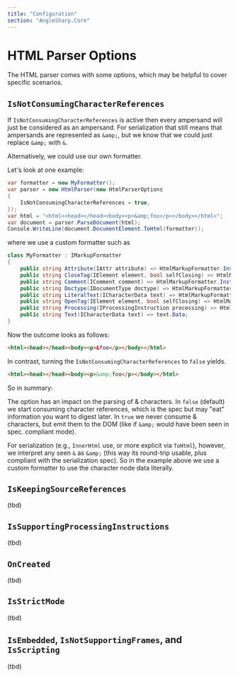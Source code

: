 ```yaml
---
title: "Configuration"
section: "AngleSharp.Core"
---
```

# HTML Parser Options

The HTML parser comes with some options, which may be helpful to cover specific scenarios.

## `IsNotConsumingCharacterReferences`

If `IsNotConsumingCharacterReferences` is active then every ampersand will just be considered as an ampersand. For serialization that still means that ampersands are represented as `&amp;`, but we know that we could just replace `&amp;` with `&`.

Alternatively, we could use our own formatter.

Let's look at one example:

```cs
var formatter = new MyFormatter();
var parser = new HtmlParser(new HtmlParserOptions
{
    IsNotConsumingCharacterReferences = true,
});
var html = "<html><head></head><body><p>&amp;foo</p></body></html>";
var document = parser.ParseDocument(html);
Console.WriteLine(document.DocumentElement.ToHtml(formatter));
```

where we use a custom formatter such as

```cs
class MyFormatter : IMarkupFormatter
{
    public string Attribute(IAttr attribute) => HtmlMarkupFormatter.Instance.Attribute(attribute);
    public string CloseTag(IElement element, bool selfClosing) => HtmlMarkupFormatter.Instance.CloseTag(element, selfClosing);
    public string Comment(IComment comment) => HtmlMarkupFormatter.Instance.Comment(comment);
    public string Doctype(IDocumentType doctype) => HtmlMarkupFormatter.Instance.Doctype(doctype);
    public string LiteralText(ICharacterData text) => HtmlMarkupFormatter.Instance.LiteralText(text);
    public string OpenTag(IElement element, bool selfClosing) => HtmlMarkupFormatter.Instance.OpenTag(element, selfClosing);
    public string Processing(IProcessingInstruction processing) => HtmlMarkupFormatter.Instance.Processing(processing);
    public string Text(ICharacterData text) => text.Data;
}
```

Now the outcome looks as follows:

```html
<html><head></head><body><p>&foo</p></body></html>
```

In contrast, turning the `IsNotConsumingCharacterReferences` to `false` yields.

```html
<html><head></head><body><p>&amp;foo</p></body></html>
```

So in summary:

The option has an impact on the parsing of & characters. In `false` (default) we start consuming character references, which is the spec but may "eat" information you want to digest later. In `true` we never consume & characters, but emit them to the DOM (like if `&amp;` would have been seen in spec. compliant mode).

For serialization (e.g., `InnerHtml` use, or more explicit via `ToHtml`), however, we interpret any seen `&` as `&amp;` (this way its round-trip usable, plus compliant with the serialization spec). So in the example above we use a custom formatter to use the character node data literally.

## `IsKeepingSourceReferences`

(tbd)

## `IsSupportingProcessingInstructions`

(tbd)

## `OnCreated`

(tbd)

## `IsStrictMode`

(tbd)

## `IsEmbedded`, `IsNotSupportingFrames`, and `IsScripting`

(tbd)
